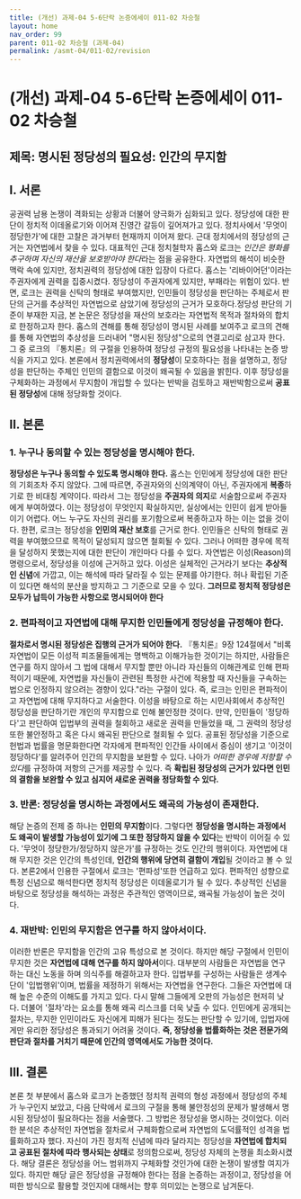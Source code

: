 ```yaml
---
title: (개선) 과제-04 5-6단락 논증에세이 011-02 차승철
layout: home
nav_order: 99
parent: 011-02 차승철 (과제-04)
permalink: /asmt-04/011-02/revision
---
```


# (개선) 과제-04 5-6단락 논증에세이 011-02 차승철 

## 제목: 명시된 정당성의 필요성: 인간의 무지함

## I. 서론

공권력 남용 논쟁이 격화되는 상황과 더불어 양극화가 심화되고 있다. 정당성에 대한 판단이 정치적 이데올로기와 이어져 진영간 갈등이 깊어져가고 있다. 정치사에서 '무엇이 정당한가'에 대한 고찰은 과거부터 현재까지 이어져 왔다. 근대 정치에서의 정당성의 근거는 자연법에서 찾을 수 있다. 대표적인 근대 정치철학자 홉스와 로크는 *인간은 평화를 추구하며 자신의 재산을 보호받아야 한다*라는 점을 공유한다. 자연법의 해석이 비슷한 맥락 속에 있지만, 정치권력의 정당성에 대한 입장이 다르다. 홉스는 '리바이어던'이라는 주권자에게 권력을 집중시켰다. 정당성이 주권자에게 있지만, 부패라는 위험이 있다. 반면, 로크는 권력을 신탁의 형태로 부여했지만, 인민들이 정당성을 판단하는 주체로서 판단의 근거를 추상적인 자연법으로 삼았기에 정당성의 근거가 모호하다.정당성 판단의 기준이 부재한 지금, 본 논문은 정당성을 재산의 보호라는 자연법적 목적과 절차와의 합치로 한정하고자 한다. 홉스의 견해를 통해 정당성이 명시된 사례를 보여주고 로크의 견해를 통해 자연법의 추상성을 드러내어 "명시된 정당성"으로의 연결고리로 삼고자 한다. 그 중 로크의 『통치론』의 구절을 인용하여 정당성 규정의 필요성을 나타내는 논증 방식을 가지고 있다. 본론에서 정치권력에서의 **정당성**이 모호하다는 점을 설명하고, 정당성을 판단하는 주체인 인민의 결함으로 이것이 왜곡될 수 있음을 밝힌다. 이후 정당성을 구체화하는 과정에서 무지함이 개입할 수 있다는 반박을 검토하고 재반박함으로써 **공표된 정당성**에 대해 정당화할 것이다.

## II. 본론

### 1. 누구나 동의할 수 있는 정당성을 명시해야 한다.

**정당성은 누구나 동의할 수 있도록 명시해야 한다.** 홉스는 인민에게 정당성에 대한 판단의 기회조차 주지 않았다. 그에 따르면, 주권자와의 신의계약이 아닌, 주권자에게 **복종**하기로 한 비대칭 계약이다. 따라서 그는 정당성을 **주권자의 의지**로 서술함으로써 주권자에게 부여하였다. 이는 정당성이 무엇인지 확실하지만, 실상에서는 인민이 쉽게 받아들이기 어렵다. 어느 누구도 자신의 권리를 포기함으로써 복종하고자 하는 이는 없을 것이다. 한편, 로크는 정당성을 **인민의 재산 보호**를 근거로 한다. 인민들은 신탁의 형태로 권력을 부여했으므로 목적이 달성되지 않으면 철회될 수 있다. 그러나 어떠한 경우에 목적을 달성하지 못했는지에 대한 판단이 개인마다 다를 수 있다. 자연법은 이성(Reason)의 명령으로서, 정당성을 이성에 근거하고 있다. 이성은 실체적인 근거라기 보다는 **추상적인 신념**에 가깝고, 이는 해석에 따라 달라질 수 있는 문제를 야기한다. 허나 확립된 기준이 있다면 해석의 분산을 방지하고 그 기준으로 모을 수 있다. **그러므로 정치적 정당성은 모두가 납득이 가능한 사항으로 명시되어야 한다**

### 2. 편파적이고 자연법에 대해 무지한 인민들에게 정당성을 규정해야 한다.

**절차로서 명시된 정당성은 집행의 근거가 되어야 한다.** 『통치론』9장 124절에서 "비록 자연법이 모든 이성적 피조물들에게는 명백하고 이해가능한 것이기는 하지만, 사람들은 연구를 하지 않아서 그 법에 대해서 무지할 뿐만 아니라 자신들의 이해관계로 인해 편파적이기 때문에, 자연법을 자신들이 관련된 특정한 사건에 적용할 때 자신들을 구속하는 법으로 인정하지 않으려는 경향이 있다."라는 구절이 있다. 즉, 로크는 인민은 편파적이고 자연법에 대해 무지하다고 서술한다. 이성을 바탕으로 하는 시민사회에서 추상적인 정당성을 판단하기란 개인의 무지함으로 인해 불안정한 것이다. 만약, 인민들이 '정당하다'고 판단하여 입법부의 권력을 철회하고 새로운 권력을 만들었을 때, 그 권력의 정당성 또한 불안정하고 혹은 다시 왜곡된 판단으로 철회될 수 있다. 공표된 정당성을 기준으로 헌법과 법률을 명문화한다면 각자에게 편파적인 인간들 사이에서 중심이 생기고 '이것이 정당하다'를 알려주어 인간의 무지함을 보완할 수 있다. 나아가 *어떠한 경우에 저항할 수 있다*를 규정하여 저항의 근거를 제공할 수 있다. 즉 **확립된 정당성의 근거가 있다면 인민의 결함을 보완할 수 있고 심지어 새로운 권력을 정당화할 수 있다.**

### 3. 반론: 정당성을 명시하는 과정에서도 왜곡의 가능성이 존재한다.

해당 논증의 전제 중 하나는 **인민의 무지함**이다. 그렇다면 **정당성을 명시하는 과정에서도 왜곡이 발생할 가능성이 있기에 그 또한 정당하지 않을 수 있다**는 반박이 이어질 수 있다. '무엇이 정당한가/정당하지 않은가'를 규정하는 것도 인간의 행위이다. 자연법에 대해 무지한 것은 인간의 특성인데, **인간의 행위에 당연히 결함이 개입**될 것이라고 볼 수 있다.  본론2에서 인용한 구절에서 로크는 '편파성'또한 언급하고 있다. 편파적인 성향으로 특정 신념으로 해석한다면 정치적 정당성은 이데올로기가 될 수 있다. 추상적인 신념을 바탕으로 정당성을 해석하는 과정은 주관적인 영역이므로, 왜곡될 가능성이 높은 것이다.

### 4. 재반박: 인민의 무지함은 연구를 하지 않아서이다.

이러한 반론은 무지함을 인간의 고유 특성으로 본 것이다. 하지만 해당 구절에서 인민이 무지한 것은 **자연법에 대해 연구를 하지 않아서**이다. 대부분의 사람들은 자연법을 연구하는 대신 노동을 하며 의식주를 해결하고자 한다. 입법부를 구성하는 사람들은 생계수단이 '입법행위'이며, 법률을 제정하기 위해서는 자연법을 연구한다. 그들은 자연법에 대해 높은 수준의 이해도를 가지고 있다. 다시 말해 그들에게 오판의 가능성은 현저히 낮다. 더불어 '절차'라는 요소를 통해 왜곡 리스크를 더욱 낮출 수 있다. 인민에게 공개되는 절차는, 무지한 인민이라도 자신에게 피해가 된다는 정도는 판단할 수 있기에, 입법자에게만 유리한 정당성은 통과되기 어려울 것이다. **즉, 정당성을 법률화하는 것은 전문가의 판단과 절차를 거치기 때문에 인간의 영역에서도 가능한 것이다.**

## III. 결론

본론 첫 부분에서 홉스와 로크가 논증했던 정치적 권력의 형성 과정에서 정당성의 주체가 누구인지 보았고, 다음 단락에서 로크의 구절을 통해 불안정성의 문제가 발생해서 명시된 정당성이 필요하다는 점을 서술했다. 그 방법은 정당성을 명시하는 것이었다. 이러한 분석은 추상적인 자연법을 절차로서 구체화함으로써 자연법의 도덕률적인 성격을 법률화하고자 했다. 자신이 가진 정치적 신념에 따라 달라지는 정당성을 **자연법에 합치되고 공표된 절차에 따라 행사되는 상태**로 정의함으로써, 정당성 자체의 논쟁을 최소화시켰다. 해당 결론은 정당성을 어느 범위까지 구체화할 것인가에 대한 논쟁이 발생할 여지가 있다. 하지만 해당 글은 정당성을 규정해야 한다는 점을 논증하는 과정이고, 정당성을 어떠한 방식으로 활용할 것인지에 대해서는 향후 의미있는 논쟁으로 남겨둔다.